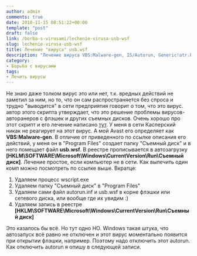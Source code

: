 ```yaml
---
author: admin
comments: true
date: 2010-11-15 08:51:22+00:00
template: "post"
draft: false
link: /borba-s-virusami/lechenie-virusa-usb-wsf
slug: lechenie-virusa-usb-wsf
title: Лечение "вируса" usb.wsf
description: "Лечение вируса VBS:Malware-gen, IS/Autorun, Generic!atr.b, VBS/RiskTool.AutorunStub.A, Sus/AutoInf-A, Mal_Otorun1, Riskware.RiskTool.VBS.AutorunStub!IK, HTML/Rce.Gen, VBS/Worm.AX, not-a-virus:RiskTool.VBS.AutorunStub.a, VBS/Autorun.worm.k, Worm:VBS/Autorun.AG, VBS/RiskTool.AutorunStub.A, Malware.VBS-Runauto, VBS/Autorun-AZZ, VBS.Runauto, Mal_Otorun4"
category:
- Борьба с вирусами
tags:
- Лечить вирусы
---
```


Не знаю даже толком вирус это или нет, т.к. вредных действий не заметил за ним, но то, что он сам распространяется без спроса и трудно "выводится" в сети предприятия говорит о том, что это вирус.
автор этого скрипта утверждает, что это решение проблемы вирусов-авторанеров с флэшек и других съемных дисков. 
Очень хорошо про этот скрипт и его лечение написано [тут](http://netler.ru/ikt/usb-wsf.htm).
У меня в сети Касперский никак не реагирует на этот вирус. А мой Avast его определяет как **VBS:Malware-gen**.
В отличие от приведенного по ссылке описания его действий, у меня он в "Program Files" создает папку "Съемный диск" и в него помещает файл **usb.wsf**. В реестре прописывается в автозагрузку 
**[HKLM\SOFTWARE\Microsoft\Windows\CurrentVersion\Run\Съемный диск]**.
Лечение простое, если компьютер не в сети. 
Как вылечить один комп можно посмотреть по ссылке выше. 
Вкратце:
1. Удаляем процесс wscript.exe
2. Удаляем папку "Съемный диск" в "Program Files"
3. Удаляем сами файл autorun.inf и usb.wsf в корне флэшки или сетевого диска, или вообще где их увидим :)
4. Удаляем запись в реестре **[HKLM\SOFTWARE\Microsoft\Windows\CurrentVersion\Run\Съемный диск]**

Это казалось бы всё. Но тут одно НО. Windows такая штука, что автозапуск всё равно не отключен и этот вирус моментально появится при открытии флэшки, например.
Поэтому надо отключить этот autorun.
Как отключить autorun я опишу в следующей записи.
